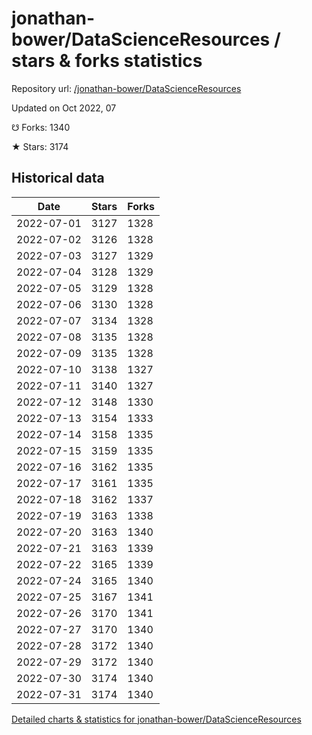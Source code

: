# jonathan-bower/DataScienceResources / stars & forks statistics

Repository url: [/jonathan-bower/DataScienceResources](https://github.com/jonathan-bower/DataScienceResources)

Updated on Oct 2022, 07

☋ Forks: 1340

★ Stars: 3174

## Historical data
| Date | Stars | Forks |
|------|-------|-------|
| 2022-07-01 | 3127 | 1328 | 
| 2022-07-02 | 3126 | 1328 | 
| 2022-07-03 | 3127 | 1329 | 
| 2022-07-04 | 3128 | 1329 | 
| 2022-07-05 | 3129 | 1328 | 
| 2022-07-06 | 3130 | 1328 | 
| 2022-07-07 | 3134 | 1328 | 
| 2022-07-08 | 3135 | 1328 | 
| 2022-07-09 | 3135 | 1328 | 
| 2022-07-10 | 3138 | 1327 | 
| 2022-07-11 | 3140 | 1327 | 
| 2022-07-12 | 3148 | 1330 | 
| 2022-07-13 | 3154 | 1333 | 
| 2022-07-14 | 3158 | 1335 | 
| 2022-07-15 | 3159 | 1335 | 
| 2022-07-16 | 3162 | 1335 | 
| 2022-07-17 | 3161 | 1335 | 
| 2022-07-18 | 3162 | 1337 | 
| 2022-07-19 | 3163 | 1338 | 
| 2022-07-20 | 3163 | 1340 | 
| 2022-07-21 | 3163 | 1339 | 
| 2022-07-22 | 3165 | 1339 | 
| 2022-07-24 | 3165 | 1340 | 
| 2022-07-25 | 3167 | 1341 | 
| 2022-07-26 | 3170 | 1341 | 
| 2022-07-27 | 3170 | 1340 | 
| 2022-07-28 | 3172 | 1340 | 
| 2022-07-29 | 3172 | 1340 | 
| 2022-07-30 | 3174 | 1340 | 
| 2022-07-31 | 3174 | 1340 | 


[Detailed charts & statistics for jonathan-bower/DataScienceResources](https://reviewgithub.com/rep/jonathan-bower/DataScienceResources)
